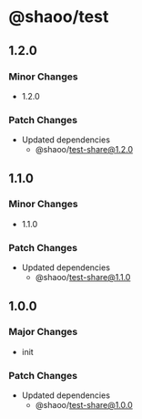# @shaoo/test

## 1.2.0

### Minor Changes

- 1.2.0

### Patch Changes

- Updated dependencies
  - @shaoo/test-share@1.2.0

## 1.1.0

### Minor Changes

- 1.1.0

### Patch Changes

- Updated dependencies
  - @shaoo/test-share@1.1.0

## 1.0.0

### Major Changes

- init

### Patch Changes

- Updated dependencies
  - @shaoo/test-share@1.0.0
